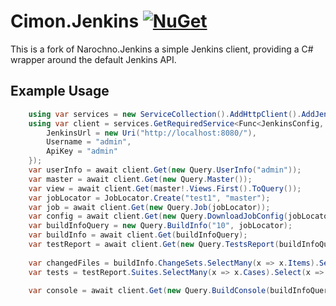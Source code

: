 # Cimon.Jenkins [![NuGet](https://img.shields.io/nuget/v/Cimon.Jenkins.svg)](https://www.nuget.org/packages/Cimon.Jenkins/)
This is a fork of Narochno.Jenkins a simple Jenkins client, providing a C# wrapper around the default Jenkins API.

## Example Usage
```csharp
    using var services = new ServiceCollection().AddHttpClient().AddJenkinsClientFactory().BuildServiceProvider();
    using var client = services.GetRequiredService<Func<JenkinsConfig, IJenkinsClient>>().Invoke(new JenkinsConfig {
        JenkinsUrl = new Uri("http://localhost:8080/"),
        Username = "admin",
        ApiKey = "admin"
    });
    var userInfo = await client.Get(new Query.UserInfo("admin"));
    var master = await client.Get(new Query.Master());
    var view = await client.Get(master!.Views.First().ToQuery());
    var jobLocator = JobLocator.Create("test1", "master");
    var job = await client.Get(new Query.Job(jobLocator));
    var config = await client.Get(new Query.DownloadJobConfig(jobLocator));
    var buildInfoQuery = new Query.BuildInfo("10", jobLocator);
    var buildInfo = await client.Get(buildInfoQuery);
    var testReport = await client.Get(new Query.TestsReport(buildInfoQuery));
    
    var changedFiles = buildInfo.ChangeSets.SelectMany(x => x.Items).SelectMany(x => x.Paths).Select(x => x.File);
    var tests = testReport.Suites.SelectMany(x => x.Cases).Select(x => x.Name);
    
    var console = await client.Get(new Query.BuildConsole(buildInfoQuery));
```
